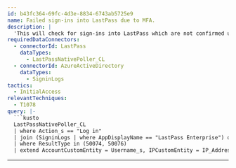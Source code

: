 ```yaml
---
id: b43fc364-69fc-4d3e-8834-6743ab5725e9
name: Failed sign-ins into LastPass due to MFA.
description: |
  'This will check for sign-ins into LastPass which are not confirmed using MFA based on the Sign-in Logs'
requiredDataConnectors:
  - connectorId: LastPass
    dataTypes:
      - LastPassNativePoller_CL
  - connectorId: AzureActiveDirectory
    dataTypes:
      - SigninLogs
tactics:
  - InitialAccess
relevantTechniques:
  - T1078
query: |-
  ```kusto
  LastPassNativePoller_CL
  | where Action_s == "Log in"
  | join (SigninLogs | where AppDisplayName == "LastPass Enterprise") on $left.IP_Address_s == $right.IPAddress and $left.Username_s == $right.UserPrincipalName
  | where ResultType in (50074, 50076)
  | extend AccountCustomEntity = Username_s, IPCustomEntity = IP_Address_s, TimestampCustomEntity = todatetime(Time_s)
  ```
---
```


